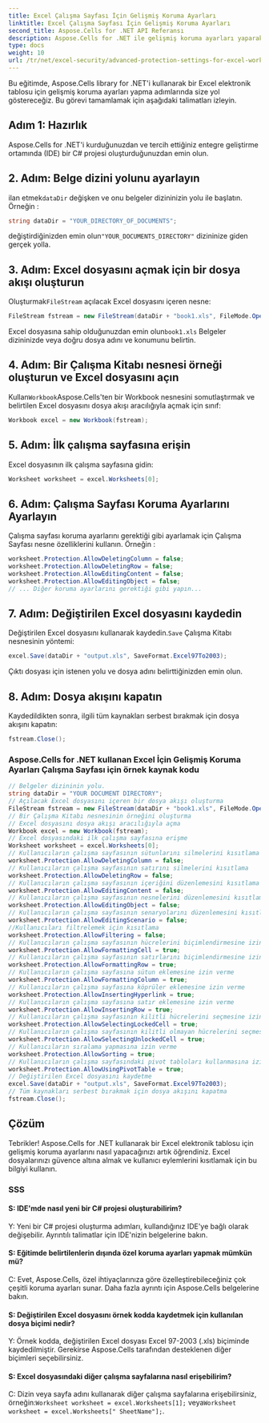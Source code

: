 ```yaml
---
title: Excel Çalışma Sayfası İçin Gelişmiş Koruma Ayarları
linktitle: Excel Çalışma Sayfası İçin Gelişmiş Koruma Ayarları
second_title: Aspose.Cells for .NET API Referansı
description: Aspose.Cells for .NET ile gelişmiş koruma ayarları yaparak Excel dosyalarınızı koruyun.
type: docs
weight: 10
url: /tr/net/excel-security/advanced-protection-settings-for-excel-worksheet/
---
```

Bu eğitimde, Aspose.Cells library for .NET'i kullanarak bir Excel elektronik tablosu için gelişmiş koruma ayarları yapma adımlarında size yol göstereceğiz. Bu görevi tamamlamak için aşağıdaki talimatları izleyin.

## Adım 1: Hazırlık

Aspose.Cells for .NET'i kurduğunuzdan ve tercih ettiğiniz entegre geliştirme ortamında (IDE) bir C# projesi oluşturduğunuzdan emin olun.

## 2. Adım: Belge dizini yolunu ayarlayın

 ilan etmek`dataDir` değişken ve onu belgeler dizininizin yolu ile başlatın. Örneğin :

```csharp
string dataDir = "YOUR_DIRECTORY_OF_DOCUMENTS";
```

 değiştirdiğinizden emin olun`"YOUR_DOCUMENTS_DIRECTORY"` dizininize giden gerçek yolla.

## 3. Adım: Excel dosyasını açmak için bir dosya akışı oluşturun

 Oluşturmak`FileStream` açılacak Excel dosyasını içeren nesne:

```csharp
FileStream fstream = new FileStream(dataDir + "book1.xls", FileMode.Open);
```

 Excel dosyasına sahip olduğunuzdan emin olun`book1.xls` Belgeler dizininizde veya doğru dosya adını ve konumunu belirtin.

## 4. Adım: Bir Çalışma Kitabı nesnesi örneği oluşturun ve Excel dosyasını açın

 Kullan`Workbook`Aspose.Cells'ten bir Workbook nesnesini somutlaştırmak ve belirtilen Excel dosyasını dosya akışı aracılığıyla açmak için sınıf:

```csharp
Workbook excel = new Workbook(fstream);
```

## 5. Adım: İlk çalışma sayfasına erişin

Excel dosyasının ilk çalışma sayfasına gidin:

```csharp
Worksheet worksheet = excel.Worksheets[0];
```

## 6. Adım: Çalışma Sayfası Koruma Ayarlarını Ayarlayın

Çalışma sayfası koruma ayarlarını gerektiği gibi ayarlamak için Çalışma Sayfası nesne özelliklerini kullanın. Örneğin :

```csharp
worksheet.Protection.AllowDeletingColumn = false;
worksheet.Protection.AllowDeletingRow = false;
worksheet.Protection.AllowEditingContent = false;
worksheet.Protection.AllowEditingObject = false;
// ... Diğer koruma ayarlarını gerektiği gibi yapın...
```

## 7. Adım: Değiştirilen Excel dosyasını kaydedin

 Değiştirilen Excel dosyasını kullanarak kaydedin.`Save` Çalışma Kitabı nesnesinin yöntemi:

```csharp
excel.Save(dataDir + "output.xls", SaveFormat.Excel97To2003);
```

Çıktı dosyası için istenen yolu ve dosya adını belirttiğinizden emin olun.

## 8. Adım: Dosya akışını kapatın

Kaydedildikten sonra, ilgili tüm kaynakları serbest bırakmak için dosya akışını kapatın:

```csharp
fstream.Close();
```
	
### Aspose.Cells for .NET kullanan Excel İçin Gelişmiş Koruma Ayarları Çalışma Sayfası için örnek kaynak kodu 
```csharp
// Belgeler dizininin yolu.
string dataDir = "YOUR DOCUMENT DIRECTORY";
// Açılacak Excel dosyasını içeren bir dosya akışı oluşturma
FileStream fstream = new FileStream(dataDir + "book1.xls", FileMode.Open);
// Bir Çalışma Kitabı nesnesinin örneğini oluşturma
// Excel dosyasını dosya akışı aracılığıyla açma
Workbook excel = new Workbook(fstream);
// Excel dosyasındaki ilk çalışma sayfasına erişme
Worksheet worksheet = excel.Worksheets[0];
// Kullanıcıların çalışma sayfasının sütunlarını silmelerini kısıtlama
worksheet.Protection.AllowDeletingColumn = false;
// Kullanıcıların çalışma sayfasının satırını silmelerini kısıtlama
worksheet.Protection.AllowDeletingRow = false;
// Kullanıcıların çalışma sayfasının içeriğini düzenlemesini kısıtlama
worksheet.Protection.AllowEditingContent = false;
// Kullanıcıların çalışma sayfasının nesnelerini düzenlemesini kısıtlama
worksheet.Protection.AllowEditingObject = false;
// Kullanıcıların çalışma sayfasının senaryolarını düzenlemesini kısıtlama
worksheet.Protection.AllowEditingScenario = false;
//Kullanıcıları filtrelemek için kısıtlama
worksheet.Protection.AllowFiltering = false;
// Kullanıcıların çalışma sayfasının hücrelerini biçimlendirmesine izin verme
worksheet.Protection.AllowFormattingCell = true;
// Kullanıcıların çalışma sayfasının satırlarını biçimlendirmesine izin verme
worksheet.Protection.AllowFormattingRow = true;
// Kullanıcıların çalışma sayfasına sütun eklemesine izin verme
worksheet.Protection.AllowFormattingColumn = true;
// Kullanıcıların çalışma sayfasına köprüler eklemesine izin verme
worksheet.Protection.AllowInsertingHyperlink = true;
// Kullanıcıların çalışma sayfasına satır eklemesine izin verme
worksheet.Protection.AllowInsertingRow = true;
// Kullanıcıların çalışma sayfasının kilitli hücrelerini seçmesine izin verme
worksheet.Protection.AllowSelectingLockedCell = true;
// Kullanıcıların çalışma sayfasının kilitli olmayan hücrelerini seçmesine izin verme
worksheet.Protection.AllowSelectingUnlockedCell = true;
// Kullanıcıların sıralama yapmasına izin verme
worksheet.Protection.AllowSorting = true;
// Kullanıcıların çalışma sayfasındaki pivot tabloları kullanmasına izin verme
worksheet.Protection.AllowUsingPivotTable = true;
// Değiştirilen Excel dosyasını kaydetme
excel.Save(dataDir + "output.xls", SaveFormat.Excel97To2003);
// Tüm kaynakları serbest bırakmak için dosya akışını kapatma
fstream.Close();
```

## Çözüm

Tebrikler! Aspose.Cells for .NET kullanarak bir Excel elektronik tablosu için gelişmiş koruma ayarlarını nasıl yapacağınızı artık öğrendiniz. Excel dosyalarınızı güvence altına almak ve kullanıcı eylemlerini kısıtlamak için bu bilgiyi kullanın.

### SSS

#### S: IDE'mde nasıl yeni bir C# projesi oluşturabilirim?

Y: Yeni bir C# projesi oluşturma adımları, kullandığınız IDE'ye bağlı olarak değişebilir. Ayrıntılı talimatlar için IDE'nizin belgelerine bakın.

#### S: Eğitimde belirtilenlerin dışında özel koruma ayarları yapmak mümkün mü?

C: Evet, Aspose.Cells, özel ihtiyaçlarınıza göre özelleştirebileceğiniz çok çeşitli koruma ayarları sunar. Daha fazla ayrıntı için Aspose.Cells belgelerine bakın.

#### S: Değiştirilen Excel dosyasını örnek kodda kaydetmek için kullanılan dosya biçimi nedir?

Y: Örnek kodda, değiştirilen Excel dosyası Excel 97-2003 (.xls) biçiminde kaydedilmiştir. Gerekirse Aspose.Cells tarafından desteklenen diğer biçimleri seçebilirsiniz.

#### S: Excel dosyasındaki diğer çalışma sayfalarına nasıl erişebilirim?

 C: Dizin veya sayfa adını kullanarak diğer çalışma sayfalarına erişebilirsiniz, örneğin:`Worksheet worksheet = excel.Worksheets[1];` veya`Worksheet worksheet = excel.Worksheets[" SheetName"];`.
